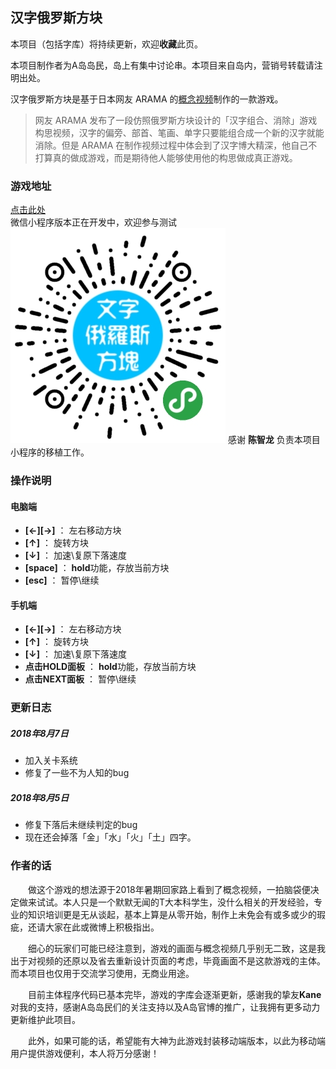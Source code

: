 汉字俄罗斯方块
---
本项目（包括字库）将持续更新，欢迎**收藏**此页。

本项目制作者为A岛岛民，岛上有集中讨论串。本项目来自岛内，营销号转载请注明出处。

汉字俄罗斯方块是基于日本网友 ARAMA 的[概念视频](http://www.acgdoge.net/archives/28826)制作的一款游戏。

> 网友 ARAMA 发布了一段仿照俄罗斯方块设计的「汉字组合、消除」游戏构思视频，汉字的偏旁、部首、笔画、单字只要能组合成一个新的汉字就能消除。但是 ARAMA 在制作视频过程中体会到了汉字博大精深，他自己不打算真的做成游戏，而是期待他人能够使用他的构思做成真正游戏。


### 游戏地址

[点击此处](https://terryyoung518.github.io/ChineseTetris/ChineseTetris.html)  
微信小程序版本正在开发中，欢迎参与测试
![](/img/wccode.jpg)
感谢 **陈智龙** 负责本项目小程序的移植工作。

### 操作说明
#### 电脑端
* **[←][→]** ： 左右移动方块
* **[↑]** ： 旋转方块
* **[↓]** ： 加速\复原下落速度
* **[space]** ： **hold**功能，存放当前方块
* **[esc]** ： 暂停\继续
#### 手机端
* **[←][→]** ： 左右移动方块
* **[↑]** ： 旋转方块
* **[↓]** ： 加速\复原下落速度
* **点击HOLD面板** ： **hold**功能，存放当前方块
* **点击NEXT面板** ： 暂停\继续

### 更新日志

##### 2018年8月7日

* 加入关卡系统
* 修复了一些不为人知的bug

##### 2018年8月5日

* 修复下落后未继续判定的bug
* 现在还会掉落「金」「水」「火」「土」四字。

### 作者的话

　　做这个游戏的想法源于2018年暑期回家路上看到了概念视频，一拍脑袋便决定做来试试。本人只是一个默默无闻的T大本科学生，没什么相关的开发经验，专业的知识培训更是无从谈起，基本上算是从零开始，制作上未免会有或多或少的瑕疵，还请大家在此或微博上积极指出。

　　细心的玩家们可能已经注意到，游戏的画面与概念视频几乎别无二致，这是我出于对视频的还原以及省去重新设计页面的考虑，毕竟画面不是这款游戏的主体。而本项目也仅用于交流学习使用，无商业用途。

　　目前主体程序代码已基本完毕，游戏的字库会逐渐更新，感谢我的挚友**Kane**对我的支持，感谢A岛岛民们的关注支持以及A岛官博的推广，让我拥有更多动力更新维护此项目。
  
　　此外，如果可能的话，希望能有大神为此游戏封装移动端版本，以此为移动端用户提供游戏便利，本人将万分感谢！
